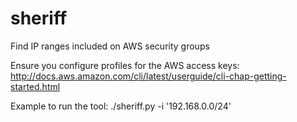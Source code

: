 # sheriff
Find IP ranges included on AWS security groups

Ensure you configure profiles for the AWS access keys: http://docs.aws.amazon.com/cli/latest/userguide/cli-chap-getting-started.html

Example to run the tool: ./sheriff.py -i '192.168.0.0/24'
